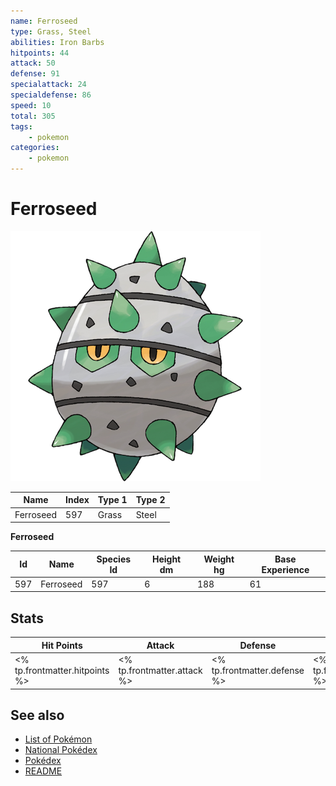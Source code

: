 ```yaml
---
name: Ferroseed
type: Grass, Steel
abilities: Iron Barbs
hitpoints: 44
attack: 50
defense: 91
specialattack: 24
specialdefense: 86
speed: 10
total: 305
tags:
    - pokemon
categories:
    - pokemon
---
```


# Ferroseed


![Ferroseed](images/597.png)

| **Name** | **Index** | **Type 1** | **Type 2** |
|----|----|----|----|
| Ferroseed | 597 | Grass | Steel  |

**Ferroseed** 




| **Id** | **Name** | **Species Id** | **Height dm** | **Weight hg** | **Base Experience** |
|--------|----------|----------------|------------|------------|---------------------|
| 597 | Ferroseed | 597 | 6 | 188 | 61 |



## Stats

| **Hit Points** | **Attack** | **Defense** | **Special Attack** | **Special Defense** | **Speed** | **Total** |
|----------------|------------|-------------|--------------------|---------------------|-----------|-----------|
| <% tp.frontmatter.hitpoints %> | <% tp.frontmatter.attack %> | <% tp.frontmatter.defense %> | <% tp.frontmatter.specialattack %> | <% tp.frontmatter.specialdefense %> | <% tp.frontmatter.speed %> | <% tp.frontmatter.total %> |

## See also

- [List of Pokémon](../pokemon.md)
- [National Pokédex](../national_pokedex.md)
- [Pokédex](../pokedex.md)
- [README](../README.md)
